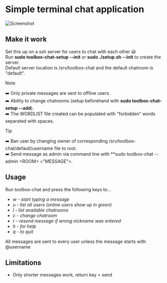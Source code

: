 # Simple terminal chat application
![Screenshot](https://github.com/william-andersson/chat/blob/main/Screenshot.png)

## Make it work

Set this up on a ssh server for users to chat with each other :smiley:<br>
Run **sudo toolbox-chat-setup --init** or **sudo ./setup.sh --init** to create the server.<br>
Default server location is /srv/toolbox-chat and the default chatroom is "default".<br>


> [!NOTE]
> :arrow_right: Only private messages are sent to offline users.<br>
> :arrow_right: Ability to change chatrooms (setup beforehand with **sudo toolbox-chat-setup --add**).<br>
> :arrow_right: The WORDLIST file created can be populated with "forbidden" words separated with spaces.<br>

>[!TIP]
> :arrow_right: Ban user by changing owner of corresponding /srv/toolbox-chat/default/username file to root.<br>
> :arrow_right: Send message as admin via command line with **sudo toolbox-chat --admin \<ROOM\> \<"MESSAGE"\>.<br>

## Usage
Run toolbox-chat and press the following keys to...

* *w - start typing a message*
* *u - list all users (online users show up in green)*
* *l - list available chatrooms*
* *c - change chatroom*
* *r - resend message if wrong nickname was entered*
* *h - for help*
* *q - to quit*

All messages are sent to every user unless the message starts with @username<br>

## Limitations

- Only shorter messages work, return key = send
